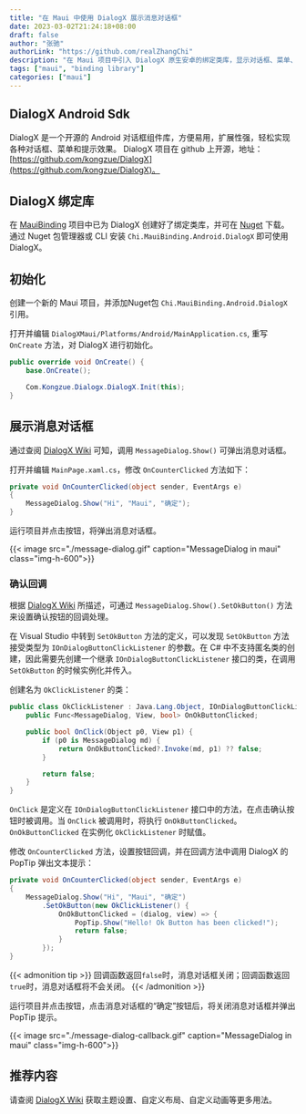 ```yaml
---
title: "在 Maui 中使用 DialogX 展示消息对话框"
date: 2023-03-02T21:24:18+08:00
draft: false
author: "张驰"
authorLink: "https://github.com/realZhangChi"
description: "在 Maui 项目中引入 DialogX 原生安卓的绑定类库，显示对话框、菜单、提示效果、输入框"
tags: ["maui", "binding library"]
categories: ["maui"]
---
```


## DialogX Android Sdk

DialogX 是一个开源的 Android 对话框组件库，方便易用，扩展性强，轻松实现各种对话框、菜单和提示效果。
DialogX 项目在 github 上开源，地址：[https://github.com/kongzue/DialogX](https://github.com/kongzue/DialogX)。

## DialogX 绑定库

在 [MauiBinding](https://github.com/realZhangChi/MauiBinding) 项目中已为 DialogX 创建好了绑定类库，并可在 [Nuget](https://www.nuget.org/packages/Chi.MauiBinding.Android.DialogX) 下载。通过 Nuget 包管理器或 CLI 安装 `Chi.MauiBinding.Android.DialogX` 即可使用 DialogX。

## 初始化

创建一个新的 Maui 项目，并添加Nuget包 `Chi.MauiBinding.Android.DialogX` 引用。

打开并编辑 `DialogXMaui/Platforms/Android/MainApplication.cs`, 重写 `OnCreate` 方法，对 DialogX 进行初始化。

``` csharp
public override void OnCreate() {
    base.OnCreate();

    Com.Kongzue.Dialogx.DialogX.Init(this);
}
```

## 展示消息对话框

通过查阅 [DialogX Wiki](https://github.com/kongzue/DialogX/wiki/%E5%9F%BA%E7%A1%80%E5%AF%B9%E8%AF%9D%E6%A1%86-MessageDialog-%E5%92%8C-%E8%BE%93%E5%85%A5%E5%AF%B9%E8%AF%9D%E6%A1%86-InputDialog) 可知，调用 `MessageDialog.Show()` 可弹出消息对话框。

打开并编辑 `MainPage.xaml.cs`，修改 `OnCounterClicked` 方法如下：

``` csharp
private void OnCounterClicked(object sender, EventArgs e)
{
    MessageDialog.Show("Hi", "Maui", "确定");
}
```

运行项目并点击按钮，将弹出消息对话框。

{{< image src="./message-dialog.gif" caption="MessageDialog in maui" class="img-h-600">}}

### 确认回调

根据 [DialogX Wiki](https://github.com/kongzue/DialogX/wiki/%E5%9F%BA%E7%A1%80%E5%AF%B9%E8%AF%9D%E6%A1%86-MessageDialog-%E5%92%8C-%E8%BE%93%E5%85%A5%E5%AF%B9%E8%AF%9D%E6%A1%86-InputDialog#%E6%8C%89%E9%92%AE%E7%82%B9%E5%87%BB%E5%9B%9E%E8%B0%83) 所描述，可通过 `MessageDialog.Show().SetOkButton()` 方法来设置确认按钮的回调处理。

在 Visual Studio 中转到 `SetOkButton` 方法的定义，可以发现 `SetOkButton` 方法接受类型为 `IOnDialogButtonClickListener` 的参数。在 C# 中不支持匿名类的创建，因此需要先创建一个继承 `IOnDialogButtonClickListener` 接口的类，在调用 `SetOkButton` 的时候实例化并传入。

创建名为 `OkClickListener` 的类：

``` csharp
public class OkClickListener : Java.Lang.Object, IOnDialogButtonClickListener {
    public Func<MessageDialog, View, bool> OnOkButtonClicked;

    public bool OnClick(Object p0, View p1) {
        if (p0 is MessageDialog md) {
            return OnOkButtonClicked?.Invoke(md, p1) ?? false;
        }

        return false;
    }
}
```

`OnClick` 是定义在 `IOnDialogButtonClickListener` 接口中的方法，在点击确认按钮时被调用。当 `OnClick` 被调用时，将执行 `OnOkButtonClicked`。`OnOkButtonClicked` 在实例化 `OkClickListener` 时赋值。

修改 `OnCounterClicked` 方法，设置按钮回调，并在回调方法中调用 DialogX 的 PopTip 弹出文本提示：

``` csharp
private void OnCounterClicked(object sender, EventArgs e)
{
    MessageDialog.Show("Hi", "Maui", "确定")
        .SetOkButton(new OkClickListener() {
            OnOkButtonClicked = (dialog, view) => {
                PopTip.Show("Hello! Ok Button has been clicked!");
                return false;
            }
        });
}
```

{{< admonition tip >}}
回调函数返回`false`时，消息对话框关闭；回调函数返回`true`时，消息对话框将不会关闭。
{{< /admonition >}}

运行项目并点击按钮，点击消息对话框的“确定”按钮后，将关闭消息对话框并弹出 PopTip 提示。

{{< image src="./message-dialog-callback.gif" caption="MessageDialog in maui" class="img-h-600">}}

## 推荐内容

请查阅 [DialogX Wiki](https://github.com/kongzue/DialogX/wiki/%E5%9F%BA%E7%A1%80%E5%AF%B9%E8%AF%9D%E6%A1%86-MessageDialog-%E5%92%8C-%E8%BE%93%E5%85%A5%E5%AF%B9%E8%AF%9D%E6%A1%86-InputDialog) 获取主题设置、自定义布局、自定义动画等更多用法。

